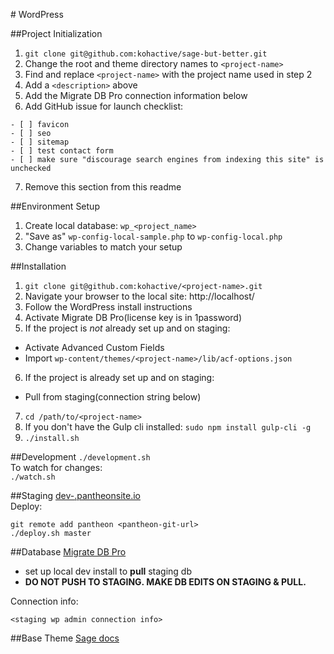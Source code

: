 #<project-name> WordPress

<description>

##Project Initialization
1. `git clone git@github.com:kohactive/sage-but-better.git`
2. Change the root and theme directory names to `<project-name>`
3. Find and replace `<project-name>` with the project name used in step 2
4. Add a `<description>` above
5. Add the Migrate DB Pro connection information below
6. Add GitHub issue for launch checklist:
  
  ```
  - [ ] favicon
  - [ ] seo
  - [ ] sitemap
  - [ ] test contact form
  - [ ] make sure "discourage search engines from indexing this site" is unchecked
  ```

7. Remove this section from this readme

##Environment Setup
1. Create local database: `wp_<project_name>`
2. "Save as" `wp-config-local-sample.php` to `wp-config-local.php`
3. Change variables to match your setup

##Installation
1. `git clone git@github.com:kohactive/<project-name>.git`
2. Navigate your browser to the local site: http://localhost/<project-name>
3. Follow the WordPress install instructions
4. Activate Migrate DB Pro(license key is in 1password)
5. If the project is _not_ already set up and on staging:
  * Activate Advanced Custom Fields
  * Import `wp-content/themes/<project-name>/lib/acf-options.json`
6. If the project is already set up and on staging:
  * Pull from staging(connection string below)
7. `cd /path/to/<project-name>`
8. If you don't have the Gulp cli installed: `sudo npm install gulp-cli -g`
9. `./install.sh`

##Development
`./development.sh`  
To watch for changes:  
`./watch.sh`

##Staging
[dev-<project-name>.pantheonsite.io](http://<project-name>.pantheonsite.io)  
Deploy:
```
git remote add pantheon <pantheon-git-url>
./deploy.sh master
```

##Database
[Migrate DB Pro](https://deliciousbrains.com/wp-migrate-db-pro/)
* set up local dev install to **pull** staging db
* **DO NOT PUSH TO STAGING. MAKE DB EDITS ON STAGING & PULL.**

Connection info:
```
<staging wp admin connection info>
```

##Base Theme
[Sage docs](https://github.com/roots/sage)
